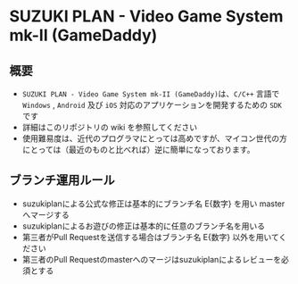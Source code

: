 # SUZUKI PLAN - Video Game System mk-II (GameDaddy)

## 概要
- `SUZUKI PLAN - Video Game System mk-II (GameDaddy)`は、`C/C++` 言語で `Windows` , `Android` 及び `iOS` 対応のアプリケーションを開発するための `SDK` です
- 詳細はこのリポジトリの wiki を参照してください
- 使用難易度は、近代のプログラマにとっては高めですが、マイコン世代の方にとっては（最近のものと比べれば）逆に簡単になっております。

## ブランチ運用ルール
- suzukiplanによる公式な修正は基本的にブランチ名 E{数字} を用い master へマージする
- suzukiplanによるお遊びの修正は基本的に任意のブランチ名を用いる
- 第三者がPull Requestを送信する場合はブランチ名 E{数字} 以外を用いてください
- 第三者のPull Requestのmasterへのマージはsuzukiplanによるレビューを必須とする
